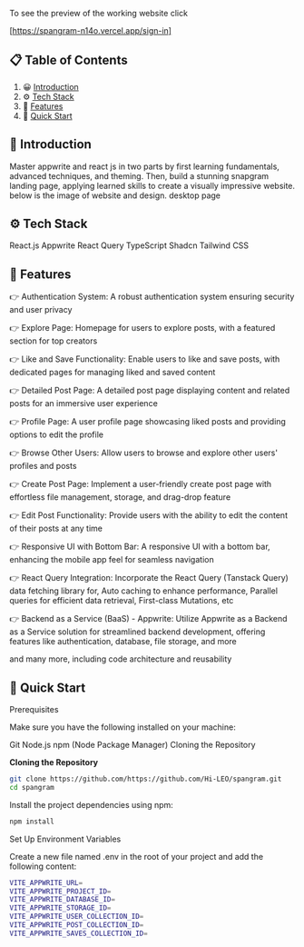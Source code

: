 To see the preview of the working website click 

[https://spangram-n14o.vercel.app/sign-in]
## 📋 <a name="table">Table of Contents</a>

1.  😀 [Introduction](#introduction)
2.  ⚙️ [Tech Stack](#tech-stack)
3.  🔋 [Features](#features)
4.  🤸 [Quick Start](#quick-start)

## <a name="introduction">🤖 Introduction</a>

Master appwrite and react js in two parts by first learning fundamentals, advanced techniques, and theming. Then, build a stunning snapgram landing page, applying learned skills to create a visually impressive website. below is the image of website and design.
desktop page

## <a name="tech-stack">⚙️ Tech Stack</a>

React.js
Appwrite
React Query
TypeScript
Shadcn
Tailwind CSS

## <a name="features">🔋 Features</a>

👉 Authentication System: A robust authentication system ensuring security and user privacy

👉 Explore Page: Homepage for users to explore posts, with a featured section for top creators

👉 Like and Save Functionality: Enable users to like and save posts, with dedicated pages for managing liked and saved content

👉 Detailed Post Page: A detailed post page displaying content and related posts for an immersive user experience

👉 Profile Page: A user profile page showcasing liked posts and providing options to edit the profile

👉 Browse Other Users: Allow users to browse and explore other users' profiles and posts

👉 Create Post Page: Implement a user-friendly create post page with effortless file management, storage, and drag-drop feature

👉 Edit Post Functionality: Provide users with the ability to edit the content of their posts at any time

👉 Responsive UI with Bottom Bar: A responsive UI with a bottom bar, enhancing the mobile app feel for seamless navigation

👉 React Query Integration: Incorporate the React Query (Tanstack Query) data fetching library for, Auto caching to enhance performance, Parallel queries for efficient data retrieval, First-class Mutations, etc

👉 Backend as a Service (BaaS) - Appwrite: Utilize Appwrite as a Backend as a Service solution for streamlined backend development, offering features like authentication, database, file storage, and more

and many more, including code architecture and reusability

## <a name="quick-start">🤸 Quick Start</a>

Prerequisites

Make sure you have the following installed on your machine:

Git
Node.js
npm (Node Package Manager)
Cloning the Repository

**Cloning the Repository**

```bash
git clone https://github.com/https://github.com/Hi-LEO/spangram.git
cd spangram
```

Install the project dependencies using npm:

```bash
npm install
```

Set Up Environment Variables

Create a new file named .env in the root of your project and add the following content:

```bash
VITE_APPWRITE_URL=
VITE_APPWRITE_PROJECT_ID=
VITE_APPWRITE_DATABASE_ID=
VITE_APPWRITE_STORAGE_ID=
VITE_APPWRITE_USER_COLLECTION_ID=
VITE_APPWRITE_POST_COLLECTION_ID=
VITE_APPWRITE_SAVES_COLLECTION_ID=
```
